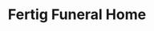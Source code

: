 ---
title: "Fertig Funeral Home"
url: /mullica-hill/fertig-funeral-home/
shop: funeral directors
---